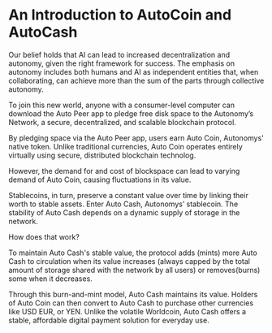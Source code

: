 # An Introduction to AutoCoin and AutoCash

Our belief holds that AI can lead to increased decentralization and autonomy, given the right framework for success. The emphasis on autonomy includes both humans and AI as independent entities that, when collaborating, can achieve more than the sum of the parts through collective autonomy.

To join this new world, anyone with a consumer-level computer can download the Auto Peer app to pledge free disk space to the Autonomy’s Network, a secure, decentralized, and scalable blockchain protocol.

By pledging space via the Auto Peer app, users earn Auto Coin, Autonomys' native token. Unlike traditional currencies, Auto Coin operates entirely virtually using secure, distributed blockchain technolog.

However, the demand for and cost of blockspace can lead to varying demand of Auto Coin, causing fluctuations in its value.

Stablecoins, in turn, preserve a constant value over time by linking their worth to stable assets. Enter Auto Cash, Autonomys’ stablecoin. The stability of Auto Cash depends on a dynamic supply of storage in the network.

How does that work?

To maintain Auto Cash's stable value, the protocol adds (mints) more Auto Cash to circulation when its value increases (always capped by the total amount of storage shared with the network by all users) or removes(burns) some when it decreases.

Through this burn-and-mint model, Auto Cash maintains its value. Holders of Auto Coin can then convert to Auto Cash to purchase other currencies like USD EUR, or YEN. Unlike the volatile Worldcoin, Auto Cash offers a stable, affordable digital payment solution for everyday use.
